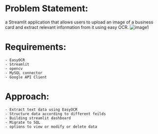 # Problem Statement:
a Streamlit application that allows users to upload an image of a business card and extract relevant information from it using easy OCR.
![image1](https://github.com/MeghanaNagraja/BizCardX-Extracting-Business-Card-Data-with-OCR/assets/122547199/4c788b47-772d-427b-b462-18864433ed7e)

# Requirements:
    - EasyOCR
    - Streamlit
    - opencv
    - MySQL connector
    - Google API Client

# Approach:
    - Extract text data using EasyOCR
    - Structure data according to different feilds
    - Building streamlit dashboard
    - Migrate to SQL
    - options to view or modify or delete data
